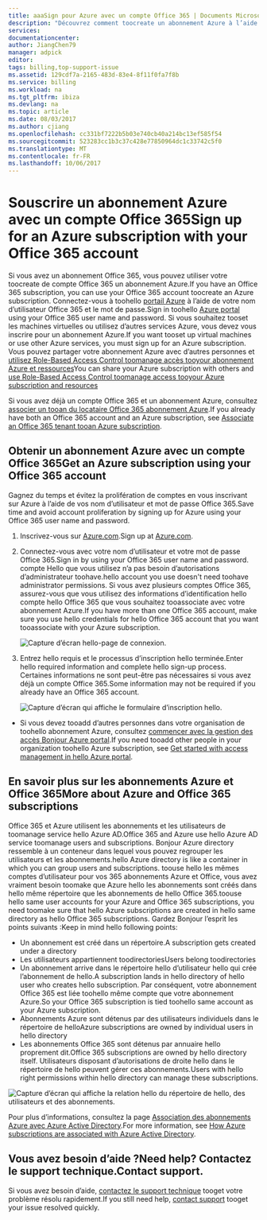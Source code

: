 ```yaml
---
title: aaaSign pour Azure avec un compte Office 365 | Documents Microsoft
description: "Découvrez comment toocreate un abonnement Azure à l’aide d’un compte Office 365"
services: 
documentationcenter: 
author: JiangChen79
manager: adpick
editor: 
tags: billing,top-support-issue
ms.assetid: 129cdf7a-2165-483d-83e4-8f11f0fa7f8b
ms.service: billing
ms.workload: na
ms.tgt_pltfrm: ibiza
ms.devlang: na
ms.topic: article
ms.date: 08/03/2017
ms.author: cjiang
ms.openlocfilehash: cc331bf7222b5b03e740cb40a214bc13ef585f54
ms.sourcegitcommit: 523283cc1b3c37c428e77850964dc1c33742c5f0
ms.translationtype: MT
ms.contentlocale: fr-FR
ms.lasthandoff: 10/06/2017
---
```

# <a name="sign-up-for-an-azure-subscription-with-your-office-365-account"></a><span data-ttu-id="846f2-103">Souscrire un abonnement Azure avec un compte Office 365</span><span class="sxs-lookup"><span data-stu-id="846f2-103">Sign up for an Azure subscription with your Office 365 account</span></span>
<span data-ttu-id="846f2-104">Si vous avez un abonnement Office 365, vous pouvez utiliser votre toocreate de compte Office 365 un abonnement Azure.</span><span class="sxs-lookup"><span data-stu-id="846f2-104">If you have an Office 365 subscription, you can use your Office 365 account toocreate an Azure subscription.</span></span> <span data-ttu-id="846f2-105">Connectez-vous à toohello [portail Azure](https://portal.azure.com/) à l’aide de votre nom d’utilisateur Office 365 et le mot de passe.</span><span class="sxs-lookup"><span data-stu-id="846f2-105">Sign in toohello [Azure portal](https://portal.azure.com/) using your Office 365 user name and password.</span></span> <span data-ttu-id="846f2-106">Si vous souhaitez tooset les machines virtuelles ou utilisez d’autres services Azure, vous devez vous inscrire pour un abonnement Azure.</span><span class="sxs-lookup"><span data-stu-id="846f2-106">If you want tooset up virtual machines or use other Azure services, you must sign up for an Azure subscription.</span></span> <span data-ttu-id="846f2-107">Vous pouvez partager votre abonnement Azure avec d’autres personnes et [utilisez Role-Based Access Control toomanage accès tooyour abonnement Azure et ressources](https://docs.microsoft.com/azure/active-directory/role-based-access-control-configure)</span><span class="sxs-lookup"><span data-stu-id="846f2-107">You can share your Azure subscription with others and [use Role-Based Access Control toomanage access tooyour Azure subscription and resources](https://docs.microsoft.com/azure/active-directory/role-based-access-control-configure)</span></span>

<span data-ttu-id="846f2-108">Si vous avez déjà un compte Office 365 et un abonnement Azure, consultez [associer un tooan du locataire Office 365 abonnement Azure](billing-add-office-365-tenant-to-azure-subscription.md).</span><span class="sxs-lookup"><span data-stu-id="846f2-108">If you already have both an Office 365 account and an Azure subscription, see [Associate an Office 365 tenant tooan Azure subscription](billing-add-office-365-tenant-to-azure-subscription.md).</span></span>

## <a name="get-an-azure-subscription-using-your-office-365-account"></a><span data-ttu-id="846f2-109">Obtenir un abonnement Azure avec un compte Office 365</span><span class="sxs-lookup"><span data-stu-id="846f2-109">Get an Azure subscription using your Office 365 account</span></span>

<span data-ttu-id="846f2-110">Gagnez du temps et évitez la prolifération de comptes en vous inscrivant sur Azure à l’aide de vos nom d’utilisateur et mot de passe Office 365.</span><span class="sxs-lookup"><span data-stu-id="846f2-110">Save time and avoid account proliferation by signing up for Azure using your Office 365 user name and password.</span></span> 

1. <span data-ttu-id="846f2-111">Inscrivez-vous sur [Azure.com](https://account.azure.com/signup?offer=MS-AZR-0044p&appId=docs).</span><span class="sxs-lookup"><span data-stu-id="846f2-111">Sign up at [Azure.com](https://account.azure.com/signup?offer=MS-AZR-0044p&appId=docs).</span></span> 
2. <span data-ttu-id="846f2-112">Connectez-vous avec votre nom d’utilisateur et votre mot de passe Office 365.</span><span class="sxs-lookup"><span data-stu-id="846f2-112">Sign in by using your Office 365 user name and password.</span></span> <span data-ttu-id="846f2-113">compte Hello que vous utilisez n’a pas besoin d’autorisations d’administrateur toohave.</span><span class="sxs-lookup"><span data-stu-id="846f2-113">hello account you use doesn't need toohave administrator permissions.</span></span> <span data-ttu-id="846f2-114">Si vous avez plusieurs comptes Office 365, assurez-vous que vous utilisez des informations d’identification hello compte hello Office 365 que vous souhaitez tooassociate avec votre abonnement Azure.</span><span class="sxs-lookup"><span data-stu-id="846f2-114">If you have more than one Office 365 account, make sure you use hello credentials for hello Office 365 account that you want tooassociate with your Azure subscription.</span></span> 

   ![Capture d’écran hello-page de connexion.](./media/billing-use-existing-office-365-account-azure-subscription/billing-sign-in-with-office-365-account.png)

3. <span data-ttu-id="846f2-116">Entrez hello requis et le processus d’inscription hello terminée.</span><span class="sxs-lookup"><span data-stu-id="846f2-116">Enter hello required information and complete hello sign-up process.</span></span> <span data-ttu-id="846f2-117">Certaines informations ne sont peut-être pas nécessaires si vous avez déjà un compte Office 365.</span><span class="sxs-lookup"><span data-stu-id="846f2-117">Some information may not be required if you already have an Office 365 account.</span></span>

    ![Capture d’écran qui affiche le formulaire d’inscription hello.](./media/billing-use-existing-office-365-account-azure-subscription/billing-azure-sign-up-fill-information.png)

- <span data-ttu-id="846f2-119">Si vous devez tooadd d’autres personnes dans votre organisation de toohello abonnement Azure, consultez [commencer avec la gestion des accès Bonjour Azure portal](../active-directory/role-based-access-control-what-is.md).</span><span class="sxs-lookup"><span data-stu-id="846f2-119">If you need tooadd other people in your organization toohello Azure subscription, see [Get started with access management in hello Azure portal](../active-directory/role-based-access-control-what-is.md).</span></span> 

## <span data-ttu-id="846f2-120"><a id="more-about-subs">En savoir plus sur les abonnements Azure et Office 365</a></span><span class="sxs-lookup"><span data-stu-id="846f2-120"><a id="more-about-subs">More about Azure and Office 365 subscriptions</a></span></span>
<span data-ttu-id="846f2-121">Office 365 et Azure utilisent les abonnements et les utilisateurs de toomanage service hello Azure AD.</span><span class="sxs-lookup"><span data-stu-id="846f2-121">Office 365 and Azure use hello Azure AD service toomanage users and subscriptions.</span></span> <span data-ttu-id="846f2-122">Bonjour Azure directory ressemble à un conteneur dans lequel vous pouvez regrouper les utilisateurs et les abonnements.</span><span class="sxs-lookup"><span data-stu-id="846f2-122">hello Azure directory is like a container in which you can group users and subscriptions.</span></span> <span data-ttu-id="846f2-123">toouse hello les mêmes comptes d’utilisateur pour vos 365 abonnements Azure et Office, vous avez vraiment besoin toomake que Azure hello les abonnements sont créés dans hello même répertoire que les abonnements de hello Office 365.</span><span class="sxs-lookup"><span data-stu-id="846f2-123">toouse hello same user accounts for your Azure and Office 365 subscriptions, you need toomake sure that hello Azure subscriptions are created in hello same directory as hello Office 365 subscriptions.</span></span> <span data-ttu-id="846f2-124">Gardez Bonjour l’esprit les points suivants :</span><span class="sxs-lookup"><span data-stu-id="846f2-124">Keep in mind hello following points:</span></span>

* <span data-ttu-id="846f2-125">Un abonnement est créé dans un répertoire.</span><span class="sxs-lookup"><span data-stu-id="846f2-125">A subscription gets created under a directory</span></span>
* <span data-ttu-id="846f2-126">Les utilisateurs appartiennent toodirectories</span><span class="sxs-lookup"><span data-stu-id="846f2-126">Users belong toodirectories</span></span>
* <span data-ttu-id="846f2-127">Un abonnement arrive dans le répertoire hello d’utilisateur hello qui crée l’abonnement de hello.</span><span class="sxs-lookup"><span data-stu-id="846f2-127">A subscription lands in hello directory of hello user who creates hello subscription.</span></span> <span data-ttu-id="846f2-128">Par conséquent, votre abonnement Office 365 est liée toohello même compte que votre abonnement Azure.</span><span class="sxs-lookup"><span data-stu-id="846f2-128">So your Office 365 subscription is tied toohello same account as your Azure subscription.</span></span>
* <span data-ttu-id="846f2-129">Abonnements Azure sont détenus par des utilisateurs individuels dans le répertoire de hello</span><span class="sxs-lookup"><span data-stu-id="846f2-129">Azure subscriptions are owned by individual users in hello directory</span></span>
* <span data-ttu-id="846f2-130">Les abonnements Office 365 sont détenus par annuaire hello proprement dit.</span><span class="sxs-lookup"><span data-stu-id="846f2-130">Office 365 subscriptions are owned by hello directory itself.</span></span> <span data-ttu-id="846f2-131">Utilisateurs disposant d’autorisations de droite hello dans le répertoire de hello peuvent gérer ces abonnements.</span><span class="sxs-lookup"><span data-stu-id="846f2-131">Users with hello right permissions within hello directory can manage these subscriptions.</span></span>

![Capture d’écran qui affiche la relation hello du répertoire de hello, des utilisateurs et des abonnements.](./media/billing-use-existing-office-365-account-azure-subscription/19-background-information.png)

<span data-ttu-id="846f2-133">Pour plus d’informations, consultez la page [Association des abonnements Azure avec Azure Active Directory](../active-directory/active-directory-how-subscriptions-associated-directory.md).</span><span class="sxs-lookup"><span data-stu-id="846f2-133">For more information, see [How Azure subscriptions are associated with Azure Active Directory](../active-directory/active-directory-how-subscriptions-associated-directory.md).</span></span>

## <a name="need-help-contact-support"></a><span data-ttu-id="846f2-134">Vous avez besoin d’aide ?</span><span class="sxs-lookup"><span data-stu-id="846f2-134">Need help?</span></span> <span data-ttu-id="846f2-135">Contactez le support technique.</span><span class="sxs-lookup"><span data-stu-id="846f2-135">Contact support.</span></span>
<span data-ttu-id="846f2-136">Si vous avez besoin d’aide, [contactez le support technique](https://portal.azure.com/?#blade/Microsoft_Azure_Support/HelpAndSupportBlade) tooget votre problème résolu rapidement.</span><span class="sxs-lookup"><span data-stu-id="846f2-136">If you still need help, [contact support](https://portal.azure.com/?#blade/Microsoft_Azure_Support/HelpAndSupportBlade) tooget your issue resolved quickly.</span></span> 
